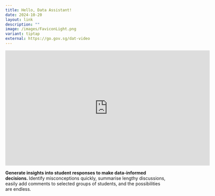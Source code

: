 ```yaml
---
title: Hello, Data Assistant!
date: 2024-10-20
layout: link
description: ""
image: /images/FaviconLight.png
variant: tiptap
external: https://go.gov.sg/dat-video
---
```

<div class="iframe-wrapper">
<iframe height="360" width="640" allowfullscreen="true" frameborder="0" src="https://www.youtube.com/embed/CpVxceJqQRk"></iframe>
</div>
<p><strong>Generate insights into student responses to make data-informed decisions. </strong>Identify
misconceptions quickly, summarise lengthy discussions, easily add comments
to selected groups of students, and the possibilities are endless.</p>